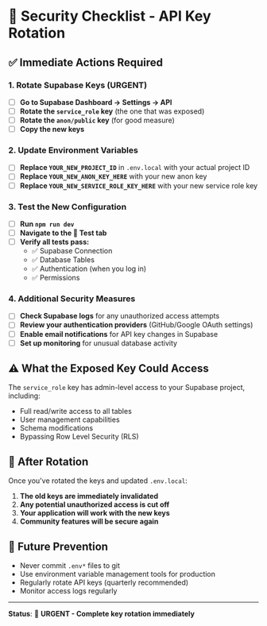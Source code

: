 # 🔐 Security Checklist - API Key Rotation

## ✅ **Immediate Actions Required**

### **1. Rotate Supabase Keys (URGENT)**
- [ ] **Go to Supabase Dashboard → Settings → API**
- [ ] **Rotate the `service_role` key** (the one that was exposed)
- [ ] **Rotate the `anon/public` key** (for good measure)
- [ ] **Copy the new keys**

### **2. Update Environment Variables**
- [ ] **Replace `YOUR_NEW_PROJECT_ID`** in `.env.local` with your actual project ID
- [ ] **Replace `YOUR_NEW_ANON_KEY_HERE`** with your new anon key
- [ ] **Replace `YOUR_NEW_SERVICE_ROLE_KEY_HERE`** with your new service role key

### **3. Test the New Configuration**
- [ ] **Run `npm run dev`**
- [ ] **Navigate to the 🧪 Test tab**
- [ ] **Verify all tests pass:**
  - ✅ Supabase Connection
  - ✅ Database Tables  
  - ✅ Authentication (when you log in)
  - ✅ Permissions

### **4. Additional Security Measures**
- [ ] **Check Supabase logs** for any unauthorized access attempts
- [ ] **Review your authentication providers** (GitHub/Google OAuth settings)
- [ ] **Enable email notifications** for API key changes in Supabase
- [ ] **Set up monitoring** for unusual database activity

## ⚠️ **What the Exposed Key Could Access**
The `service_role` key has admin-level access to your Supabase project, including:
- Full read/write access to all tables
- User management capabilities
- Schema modifications
- Bypassing Row Level Security (RLS)

## 🔄 **After Rotation**
Once you've rotated the keys and updated `.env.local`:

1. **The old keys are immediately invalidated**
2. **Any potential unauthorized access is cut off**
3. **Your application will work with the new keys**
4. **Community features will be secure again**

## 📝 **Future Prevention**
- Never commit `.env*` files to git
- Use environment variable management tools for production
- Regularly rotate API keys (quarterly recommended)
- Monitor access logs regularly

---
**Status**: 🔴 **URGENT - Complete key rotation immediately**